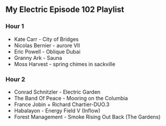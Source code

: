 ## My Electric Episode 102 Playlist

### Hour 1
* Kate Carr - City of Bridges
* Nicolas Bernier - aurore VII
* Eric Powell - Oblique Dubai
* Granny Ark - Sauna
* Moss Harvest - spring chimes in sackville

### Hour 2
* Conrad Schnitzler - Electric Garden
* The Band Of Peace - Mooring on the Columbia
* France Jobin + Richard Chartier-DUO.3
* Habalayon - Energy Field V (Inflow)
* Forest Management - Smoke Rising Out Back (The Gardens)
